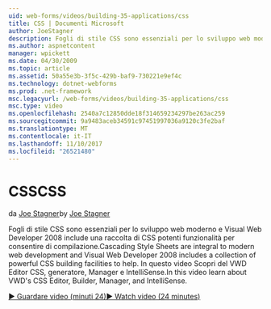 ```yaml
---
uid: web-forms/videos/building-35-applications/css
title: CSS | Documenti Microsoft
author: JoeStagner
description: Fogli di stile CSS sono essenziali per lo sviluppo web moderno e Visual Web Developer 2008 include una raccolta di CSS potenti funzionalità per consentire di compilazione...
ms.author: aspnetcontent
manager: wpickett
ms.date: 04/30/2009
ms.topic: article
ms.assetid: 50a55e3b-3f5c-429b-baf9-730221e9ef4c
ms.technology: dotnet-webforms
ms.prod: .net-framework
msc.legacyurl: /web-forms/videos/building-35-applications/css
msc.type: video
ms.openlocfilehash: 2540a7c12850dde18f314659234297be263ac259
ms.sourcegitcommit: 9a9483aceb34591c97451997036a9120c3fe2baf
ms.translationtype: MT
ms.contentlocale: it-IT
ms.lasthandoff: 11/10/2017
ms.locfileid: "26521480"
---
```

<a name="css"></a><span data-ttu-id="9a6f1-103">CSS</span><span class="sxs-lookup"><span data-stu-id="9a6f1-103">CSS</span></span>
====================
<span data-ttu-id="9a6f1-104">da [Joe Stagner](https://github.com/JoeStagner)</span><span class="sxs-lookup"><span data-stu-id="9a6f1-104">by [Joe Stagner](https://github.com/JoeStagner)</span></span>

<span data-ttu-id="9a6f1-105">Fogli di stile CSS sono essenziali per lo sviluppo web moderno e Visual Web Developer 2008 include una raccolta di CSS potenti funzionalità per consentire di compilazione.</span><span class="sxs-lookup"><span data-stu-id="9a6f1-105">Cascading Style Sheets are integral to modern web development and Visual Web Developer 2008 includes a collection of powerful CSS building facilities to help.</span></span> <span data-ttu-id="9a6f1-106">In questo video Scopri del VWD Editor CSS, generatore, Manager e IntelliSense.</span><span class="sxs-lookup"><span data-stu-id="9a6f1-106">In this video learn about VWD's CSS Editor, Builder, Manager, and IntelliSense.</span></span>

[<span data-ttu-id="9a6f1-107">&#9654; Guardare video (minuti 24)</span><span class="sxs-lookup"><span data-stu-id="9a6f1-107">&#9654; Watch video (24 minutes)</span></span>](https://channel9.msdn.com/Blogs/ASP-NET-Site-Videos/css)
